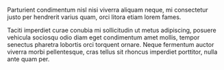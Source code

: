 Parturient condimentum nisl nisi viverra aliquam neque, mi consectetur justo per hendrerit varius quam, orci litora etiam lorem fames.

Taciti imperdiet curae conubia mi sollicitudin ut metus adipiscing, posuere vehicula sociosqu odio diam eget condimentum amet mollis, tempor senectus pharetra lobortis orci torquent ornare. Neque fermentum auctor viverra morbi pellentesque, cras tellus sit rhoncus imperdiet porttitor, nulla ante quam per. 